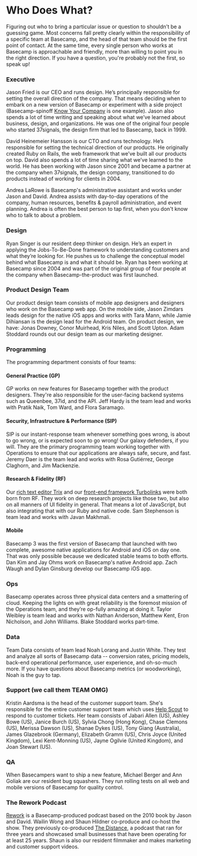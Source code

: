 # Who Does What?

Figuring out who to bring a particular issue or question to shouldn’t be a guessing game. Most concerns fall pretty clearly within the responsibility of a specific team at Basecamp, and the head of that team should be the first point of contact. At the same time, every single person who works at Basecamp is approachable and friendly, more than willing to point you in the right direction. If you have a question, you're probably not the first, so speak up!

### Executive

Jason Fried is our CEO and runs design. He’s principally responsible for setting the overall direction of the company. That means deciding when to embark on a new version of Basecamp or experiment with a side project (Basecamp-spinoff [Know Your Company](http://knowyourcompany.com) is one example). Jason also spends a lot of time writing and speaking about what we’ve learned about business, design, and organizations. He was one of the original four people who started 37signals, the design firm that led to Basecamp, back in 1999. 

David Heinemeier Hansson is our CTO and runs technology. He’s responsible for setting the technical direction of our products. He originally created Ruby on Rails, the web framework that we’ve built all our products on top. David also spends a lot of time sharing what we’ve learned to the world. He has been working with Jason since 2001 and became a partner at the company when 37signals, the design company, transitioned to do products instead of working for clients in 2004. 

Andrea LaRowe is Basecamp's administrative assistant and works under Jason and David. Andrea assists with day-to-day operations of the company, human resources, benefits & payroll administration, and event planning. Andrea is often the best person to tap first, when you don't know who to talk to about a problem.

### Design

Ryan Singer is our resident deep thinker on design. He’s an expert in applying the Jobs-To-Be-Done framework to understanding customers and what they’re looking for. He pushes us to challenge the conceptual model behind what Basecamp is and what it should be. Ryan has been working at Basecamp since 2004 and was part of the original group of four people at the company when Basecamp-the-product was first launched. 

### Product Design Team
Our product design team consists of mobile app designers and designers who work on the Basecamp web app. On the mobile side, Jason Zimdars leads design for the native iOS apps and works with Tara Mann, while Jamie Dihiansan is the design lead for the Android team. On product design, we have: Jonas Downey, Conor Muirhead, Kris Niles, and Scott Upton. Adam Stoddard rounds out our design team as our marketing designer.

### Programming

The programming department consists of four teams:

#### General Practice (GP)

GP works on new features for Basecamp together with the product designers. They're also responsible for the user-facing backend systems such as Queenbee, 37id, and the API. Jeff Hardy is the team lead and works with Pratik Naik, Tom Ward, and Flora Saramago.

#### Security, Infrastructure & Performance (SIP)

SIP is our instant-response team whenever something goes wrong, is about to go wrong, or is expected soon to go wrong! Our galaxy defenders, if you will. They are the primary programming team working together with Operations to ensure that our applications are always safe, secure, and fast. Jeremy Daer is the team lead and works with Rosa Gutiérrez, George Claghorn, and Jim Mackenzie.

#### Research & Fidelity (RF)

Our [rich text editor Trix](https://trix-editor.org) and our [front-end framework Turbolinks](https://github.com/turbolinks/turbolinks) were both born from RF. They work on deep research projects like those two, but also on all manners of UI fidelity in general. That means a lot of JavaScript, but also integrating that with our Ruby and native code. Sam Stephenson is team lead and works with Javan Makhmali.

#### Mobile

Basecamp 3 was the first version of Basecamp that launched with two complete, awesome native applications for Android and iOS on day one. That was only possible because we dedicated stable teams to both efforts. Dan Kim and Jay Ohms work on Basecamp's native Android app. Zach Waugh and Dylan Ginsburg develop our Basecamp iOS app.

### Ops

Basecamp operates across three physical data centers and a smattering of cloud. Keeping the lights on with great reliability is the foremost mission of the Operations team, and they’re op-fully amazing at doing it. Taylor Weibley is team lead and works with Nathan Anderson, Matthew Kent, Eron Nicholson, and John Williams. Blake Stoddard works part-time.

### Data

Team Data consists of team lead Noah Lorang and Justin White. They test and analyze all sorts of Basecamp data -- conversion rates, pricing models, back-end operational performance, user experience, and oh-so-much more. If you have questions about Basecamp metrics (or woodworking), Noah is the guy to tap.

### Support (we call them TEAM OMG)

Kristin Aardsma is the head of the customer support team. She's responsible for the entire customer support team which uses [Help Scout](https://www.helpscout.net) to respond to customer tickets. Her team consists of Jabari Allen (US), Ashley Bowe (US), Janice Burch (US), Sylvia Chong (Hong Kong), Chase Clemons (US), Merissa Dawson (US), Shanae Dykes (US), Tony Giang (Australia), James Glazebrook (Germany), Elizabeth Gramm (US), Chris Joyce (United Kingdom), Lexi Kent-Monning (US), Jayne Ogilvie (United Kingdom), and Joan Stewart (US).

### QA

When Basecampers want to ship a new feature, Michael Berger and Ann Goliak are our resident bug squashers. They run rolling tests on all web and mobile versions of Basecamp for quality control.

### The Rework Podcast

[Rework](https://rework.fm) is a Basecamp-produced podcast based on the 2010 book by Jason and David. Wailin Wong and Shaun Hildner co-produce and co-host the show. They previously co-produced [The Distance](https://thedistance.com), a podcast that ran for three years and showcased small businesses that have been operating for at least 25 years. Shaun is also our resident filmmaker and makes marketing and customer support videos.
